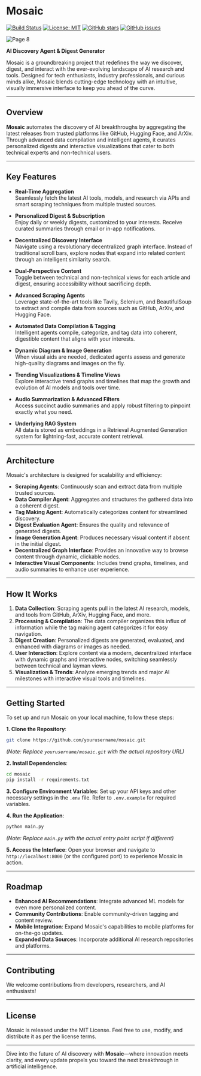 # Mosaic

[![Build Status](https://img.shields.io/github/workflow/status/yourusername/mosaic/Build)](https://github.com/yourusername/mosaic/actions) [![License: MIT](https://img.shields.io/badge/License-MIT-yellow.svg)](https://opensource.org/licenses/MIT) [![GitHub stars](https://img.shields.io/github/stars/yourusername/mosaic.svg)](https://github.com/yourusername/mosaic/stargazers) [![GitHub issues](https://img.shields.io/github/issues/yourusername/mosaic.svg)](https://github.com/yourusername/mosaic/issues)

![Page 8](https://github.com/user-attachments/assets/d450aa47-d8fa-47b6-bfc3-c01b0245aa3c)

**AI Discovery Agent & Digest Generator**

Mosaic is a groundbreaking project that redefines the way we discover, digest, and interact with the ever-evolving landscape of AI research and tools. Designed for tech enthusiasts, industry professionals, and curious minds alike, Mosaic blends cutting-edge technology with an intuitive, visually immersive interface to keep you ahead of the curve.

---

## Overview

**Mosaic** automates the discovery of AI breakthroughs by aggregating the latest releases from trusted platforms like GitHub, Hugging Face, and ArXiv. Through advanced data compilation and intelligent agents, it curates personalized digests and interactive visualizations that cater to both technical experts and non-technical users.

---

## Key Features

-   **Real-Time Aggregation**  
    Seamlessly fetch the latest AI tools, models, and research via APIs and smart scraping techniques from multiple trusted sources.

-   **Personalized Digest & Subscription**  
    Enjoy daily or weekly digests, customized to your interests. Receive curated summaries through email or in-app notifications.

-   **Decentralized Discovery Interface**  
    Navigate using a revolutionary decentralized graph interface. Instead of traditional scroll bars, explore nodes that expand into related content through an intelligent similarity search.

-   **Dual-Perspective Content**  
    Toggle between technical and non-technical views for each article and digest, ensuring accessibility without sacrificing depth.

-   **Advanced Scraping Agents**  
    Leverage state-of-the-art tools like Tavily, Selenium, and BeautifulSoup to extract and compile data from sources such as GitHub, ArXiv, and Hugging Face.

-   **Automated Data Compilation & Tagging**  
    Intelligent agents compile, categorize, and tag data into coherent, digestible content that aligns with your interests.

-   **Dynamic Diagram & Image Generation**  
    When visual aids are needed, dedicated agents assess and generate high-quality diagrams and images on the fly.

-   **Trending Visualizations & Timeline Views**  
    Explore interactive trend graphs and timelines that map the growth and evolution of AI models and tools over time.

-   **Audio Summarization & Advanced Filters**  
    Access succinct audio summaries and apply robust filtering to pinpoint exactly what you need.

-   **Underlying RAG System**  
    All data is stored as embeddings in a Retrieval Augmented Generation system for lightning-fast, accurate content retrieval.

---

## Architecture

Mosaic's architecture is designed for scalability and efficiency:

-   **Scraping Agents**: Continuously scan and extract data from multiple trusted sources.
-   **Data Compiler Agent**: Aggregates and structures the gathered data into a coherent digest.
-   **Tag Making Agent**: Automatically categorizes content for streamlined discovery.
-   **Digest Evaluation Agent**: Ensures the quality and relevance of generated digests.
-   **Image Generation Agent**: Produces necessary visual content if absent in the initial digest.
-   **Decentralized Graph Interface**: Provides an innovative way to browse content through dynamic, clickable nodes.
-   **Interactive Visual Components**: Includes trend graphs, timelines, and audio summaries to enhance user experience.

---

## How It Works

1.  **Data Collection**: Scraping agents pull in the latest AI research, models, and tools from GitHub, ArXiv, Hugging Face, and more.
2.  **Processing & Compilation**: The data compiler organizes this influx of information while the tag making agent categorizes it for easy navigation.
3.  **Digest Creation**: Personalized digests are generated, evaluated, and enhanced with diagrams or images as needed.
4.  **User Interaction**: Explore content via a modern, decentralized interface with dynamic graphs and interactive nodes, switching seamlessly between technical and layman views.
5.  **Visualization & Trends**: Analyze emerging trends and major AI milestones with interactive visual tools and timelines.

---

## Getting Started

To set up and run Mosaic on your local machine, follow these steps:

**1. Clone the Repository**:
```bash
git clone https://github.com/yourusername/mosaic.git
```
*(Note: Replace `yourusername/mosaic.git` with the actual repository URL)*

**2. Install Dependencies**:
```bash
cd mosaic 
pip install -r requirements.txt
```

**3. Configure Environment Variables**:
Set up your API keys and other necessary settings in the `.env` file. Refer to `.env.example` for required variables.

**4. Run the Application**:
```bash
python main.py
```
*(Note: Replace `main.py` with the actual entry point script if different)*

**5. Access the Interface**:
Open your browser and navigate to `http://localhost:8000` (or the configured port) to experience Mosaic in action.

---

## Roadmap

-   **Enhanced AI Recommendations**: Integrate advanced ML models for even more personalized content.
-   **Community Contributions**: Enable community-driven tagging and content review.
-   **Mobile Integration**: Expand Mosaic's capabilities to mobile platforms for on-the-go updates.
-   **Expanded Data Sources**: Incorporate additional AI research repositories and platforms.

---

## Contributing

We welcome contributions from developers, researchers, and AI enthusiasts!

---

## License

Mosaic is released under the MIT License. Feel free to use, modify, and distribute it as per the license terms.

---

Dive into the future of AI discovery with **Mosaic**—where innovation meets clarity, and every update propels you toward the next breakthrough in artificial intelligence.
```

